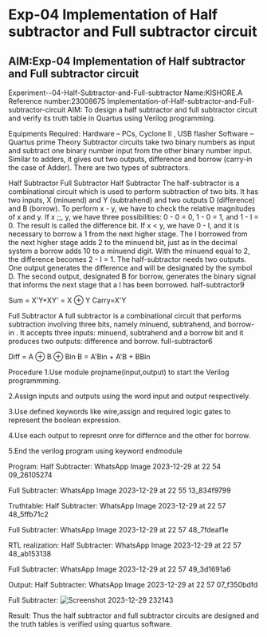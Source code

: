 # Exp-04 Implementation of Half subtractor and Full subtractor circuit
## AIM:Exp-04 Implementation of Half subtractor and Full subtractor circuit
Experiment--04-Half-Subtractor-and-Full-subtractor
Name:KISHORE.A
Reference number:23008675
Implementation-of-Half-subtractor-and-Full-subtractor-circuit
AIM:
To design a half subtractor and full subtractor circuit and verify its truth table in Quartus using Verilog programming.

Equipments Required:
Hardware – PCs, Cyclone II , USB flasher
Software – Quartus prime
Theory
Subtractor circuits take two binary numbers as input and subtract one binary number input from the other binary number input. Similar to adders, it gives out two outputs, difference and borrow (carry-in the case of Adder). There are two types of subtractors.

Half Subtractor Full Subtractor
Half Subtractor
The half-subtractor is a combinational circuit which is used to perform subtraction of two bits. It has two inputs, X (minuend) and Y (subtrahend) and two outputs D (difference) and B (borrow). To perform x - y, we have to check the relative magnitudes of x and y. If x ;;, y, we have three possibilities: 0 - 0 = 0, 1 - 0 = 1, and 1 - I = 0. The result is called the difference bit. If x < y, we have 0 - I, and it is necessary to borrow a 1 from the next higher stage. The I borrowed from the next higher stage adds 2 to the minuend bit, just as in the decimal system a borrow adds 10 to a minuend digit. With the minuend equal to 2, the difference becomes 2 - I = 1. The half-subtractor needs two outputs. One output generates the difference and will be designated by the symbol D. The second output, designated B for borrow, generates the binary signal that informs the next stage that a I has been borrowed. half-subtractor9

Sum = X'Y+XY' = X ⊕ Y Carry=X'Y

Full Subtractor
A full subtractor is a combinational circuit that performs subtraction involving three bits, namely minuend, subtrahend, and borrow-in . It accepts three inputs: minuend, subtrahend and a borrow bit and it produces two outputs: difference and borrow. full-subtractor6

Diff = A ⊕ B ⊕ Bin B = A'Bin + A'B + BBin

Procedure
1.Use module projname(input,output) to start the Verilog programmming.

2.Assign inputs and outputs using the word input and output respectively.

3.Use defined keywords like wire,assign and required logic gates to represent the boolean expression.

4.Use each output to represnt onre for differnce and the other for borrow.

5.End the verilog program using keyword endmodule

Program:
Half Subtracter:
WhatsApp Image 2023-12-29 at 22 54 09_26105274

Full Subtracter:
WhatsApp Image 2023-12-29 at 22 55 13_834f9799

Truthtable:
Half Subtracter:
WhatsApp Image 2023-12-29 at 22 57 48_5ffb71c2

Full Subtracter:
WhatsApp Image 2023-12-29 at 22 57 48_7fdeaf1e

RTL realization:
Half Subtracter:
WhatsApp Image 2023-12-29 at 22 57 48_ab153138

Full Subtracter:
WhatsApp Image 2023-12-29 at 22 57 49_3d1691a6

Output:
Half Subtracter:
WhatsApp Image 2023-12-29 at 22 57 07_f350bdfd

Full Subtracter:
![Screenshot 2023-12-29 232143](https://github.com/Kishore23008675/Experiment--03-Half-Subtractor-and-Full-subtractor/assets/144979375/e92ab373-c794-4fc9-8a89-a99d0ea50161)


Result:
Thus the half subtractor and full subtractor circuits are designed and the truth tables is verified using quartus software.
